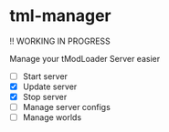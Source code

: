 # tml-manager

!! WORKING IN PROGRESS

Manage your tModLoader Server easier

- [ ] Start server
- [x] Update server
- [x] Stop server
- [ ] Manage server configs
- [ ] Manage worlds

